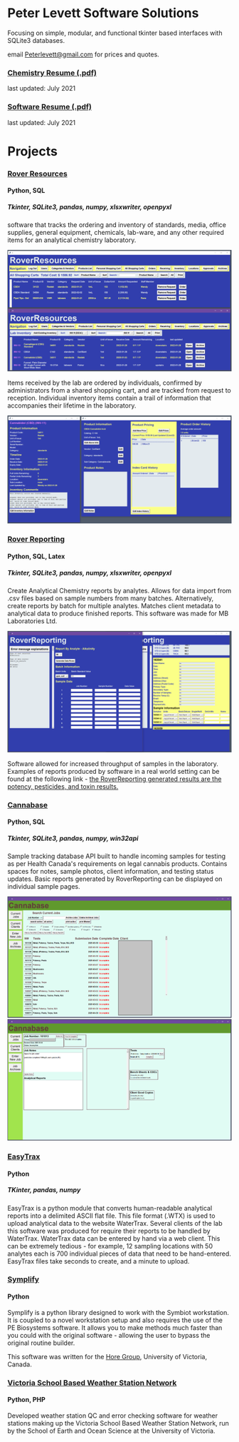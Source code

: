 # Peter Levett Software Solutions

Focusing on simple, modular, and functional tkinter based interfaces with SQLite3 databases.

email Peterlevett@gmail.com for prices and quotes.

### [Chemistry Resume (.pdf)](Peter_Levett_Chemistry_Resume_04July2021.pdf)
last updated: July 2021
### [Software Resume (.pdf)](Peter_Levett_Programming_Resume_04July2021.pdf)
last updated: July 2021

# Projects

### [Rover Resources](https://github.com/StavromularBeta/RoverResources)
#### Python, SQL 
##### Tkinter, SQLite3, pandas, numpy, xlsxwriter, openpyxl 

software that tracks the ordering and inventory of standards, media, office supplies, general equipment, chemicals, lab-ware, and any other required items for an analytical chemistry laboratory.

![](RoverResources_Main.png)

Items received by the lab are ordered by individuals, confirmed by administrators from a shared shopping cart, and are tracked from request to reception. Individual inventory items contain a trail of information that accompanies their lifetime in the laboratory.

![](RoverResources_SubMenus.png)

### [Rover Reporting](https://github.com/StavromularBeta/RoverReporting/tree/master)
#### Python, SQL, Latex
##### Tkinter, SQLite3, pandas, numpy, xlsxwriter, openpyxl

Create Analytical Chemistry reports by analytes. Allows for data import from .csv files based on sample numbers from many batches. Alternatively, create reports by batch for multiple analytes. Matches client metadata to analytical data to produce finished reports. This software was made for MB Laboratories Ltd.

![](RoverReporting.png)

Software allowed for increased throughput of samples in the laboratory. Examples of reports produced by software in a real world setting can be found at the following link - [the RoverReporting generated results are the potency, pesticides, and toxin results.](https://www2.gov.bc.ca/assets/gov/public-safety-and-emergency-services/public-safety/cannabis/mblabs-results.pdf)

### [Cannabase](https://github.com/StavromularBeta/Cannabase)
#### Python, SQL
##### Tkinter, SQLite3, pandas, numpy, win32api

Sample tracking database API built to handle incoming samples for testing as per Health Canada's requirements on legal cannabis products. Contains spaces for notes, sample photos, client information, and testing status updates. Basic reports generated by RoverReporting can be displayed on individual sample pages.

![](Cannabase_1.png)
![](Cannabase_2.png)

### [EasyTrax](https://github.com/StavromularBeta/EasyTrax)
#### Python
##### TKinter, pandas, numpy

EasyTrax is a python module that converts human-readable analytical reports into a delimited ASCII flat file. This file format (.WTX) is used to upload analytical data to the website WaterTrax. Several clients of the lab this software was produced for require their reports to be handled by WaterTrax. WaterTrax data can be entered by hand via a web client. This can be extremely tedious - for example, 12 sampling locations with 50 analytes each is 700 individual pieces of data that need to be hand-entered. EasyTrax files take seconds to create, and a minute to upload.

### [Symplify](https://github.com/StavromularBeta/Symplify)
#### Python

Symplify is a python library designed to work with the Symbiot workstation. It is coupled to a novel workstation setup and also requires the use of the PE Biosystems software. It allows you to make methods much faster than you could with the original software - allowing the user to bypass the original routine builder.

This software was written for the [Hore Group](http://web.uvic.ca/~dkhore/group.html), University of Victoria, Canada.

### [Victoria School Based Weather Station Network](https://www.victoriaweather.ca/about.php)
#### Python, PHP

Developed weather station QC and error checking software for weather stations making up the Victoria School Based Weather Station Network, run by the School of Earth and Ocean Science at the University of Victoria.
